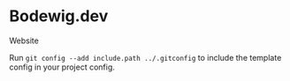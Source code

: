 # Bodewig.dev

Website

Run `git config --add include.path ../.gitconfig` to include the template config in your project config.
